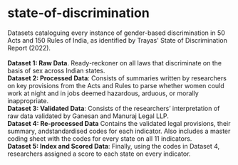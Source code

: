 # state-of-discrimination
Datasets cataloguing every instance of gender-based discrimination in 50 Acts and 150 Rules of India, as identified by Trayas' State of Discrimination Report (2022). <br/></br>
**Dataset 1: Raw Data**. Ready-reckoner on all laws that discriminate on the basis of sex across Indian states.<br/>
**Dataset 2: Processed Data**: Consists of summaries written by researchers on key provisions from the Acts and Rules to parse whether women could work at night and in jobs deemed hazardous, arduous, or morally inappropriate. <br/>
 **Dataset 3: Validated Data**: Consists of the researchers’ interpretation of raw data  validated by Ganesan and Manuraj Legal LLP.  <br/>
**Dataset 4: Re-processed Data** Contains the validated legal provisions, their summary, andstandardised codes for each indicator. Also includes a master coding sheet with the codes for every state on all 11 indicators. <br/>
**Dataset 5: Index and Scored Data**: Finally, using the codes in Dataset 4, researchers assigned a score to each state on every indicator. 
